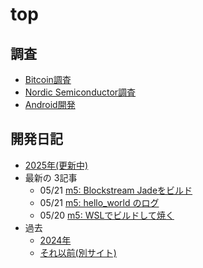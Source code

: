 # top

## 調査

* [Bitcoin調査](bitcoin/index.md)
* [Nordic Semiconductor調査](nrf/index.md)
* [Android開発](android/index.md)

## 開発日記

* [2025年(更新中)](devwork2025.md)
* 最新の 3記事
  * 05/21 [m5: Blockstream Jadeをビルド](2025/05/20250521-m5a.md)
  * 05/21 [m5: hello_world のログ](2025/05/20250521-m5.md)
  * 05/20 [m5: WSLでビルドして焼く](2025/05/20250520-m5.md)
* 過去
  * [2024年](devwork2024.md)
  * [それ以前(別サイト)](https://hiro99ma.blogspot.com/)
